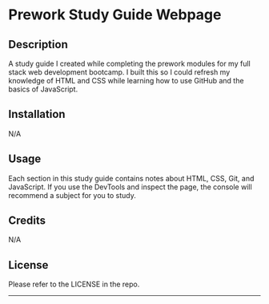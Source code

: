 # Prework Study Guide Webpage

## Description


A study guide I created while completing the prework modules for my full stack web development bootcamp. I built this so I could refresh my knowledge of HTML and CSS while learning how to use GitHub and the basics of JavaScript. 


## Installation

N/A

## Usage

Each section in this study guide contains notes about HTML, CSS, Git, and JavaScript. If you use the DevTools and inspect the page, the console will recommend a subject for you to study. 

## Credits

N/A

## License

Please refer to the LICENSE in the repo.

---
